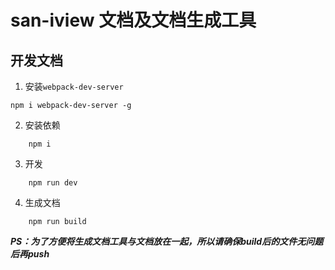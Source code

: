 # san-iview 文档及文档生成工具

## 开发文档
1. 安装`webpack-dev-server`

```
npm i webpack-dev-server -g
```

2. 安装依赖
```
    npm i
```

3. 开发
```
    npm run dev
```

4. 生成文档
```
    npm run build
```

***PS：为了方便将生成文档工具与文档放在一起，所以请确保build后的文件无问题后再push***

